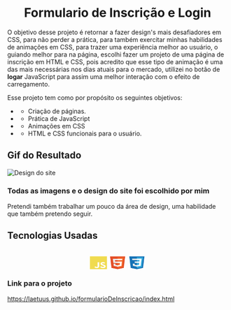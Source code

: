 <h1 align="center"> Formulario de Inscrição e Login </h1>

O objetivo desse projeto é retornar a fazer design's mais desafiadores em CSS, para não perder a prática, para também exercitar minhas habilidades de animações em CSS, para trazer uma experiência melhor ao usuário, o guiando melhor para na página, escolhi fazer um projeto de uma página de inscrição em HTML e CSS, pois acredito que esse tipo de animação é uma das mais necessárias nos dias atuais para o mercado, utilizei no botão de **logar** JavaScript para assim uma melhor interação com o efeito de carregamento.

Esse projeto tem como por propósito os seguintes objetivos:

* - Criação de páginas.
* - Prática de JavaScript
* - Animações em CSS
* - HTML e CSS funcionais para o usuário.


<h2 align="centre">Gif do Resultado</h2>

<img align="center" alt="Design do site" height="300" width="500" src="./design/formulario.gif">

### Todas as imagens e o design do site foi escolhido por mim

Pretendi também trabalhar um pouco da área de design, uma habilidade que também pretendo seguir.

<h2 align="centre">Tecnologias Usadas</h2>

<div align="center">
     <div style="display: inline_block margin-left:auto margin-rigth:auto"><br>
        <img align="center" alt="JavaScript icon" height="30" width="40" src="https://raw.githubusercontent.com/devicons/devicon/master/icons/javascript/javascript-plain.svg">  
       <img align="center" alt="HTML icon" height="30" width="40" src="https://raw.githubusercontent.com/devicons/devicon/master/icons/html5/html5-original.svg">
       <img align="center" alt="CSS icon" height="30" width="40" src="https://raw.githubusercontent.com/devicons/devicon/master/icons/css3/css3-original.svg">
    </div>
</div>

<h3 align="centre">Link para o projeto</h3>

https://laetuus.github.io/formularioDeInscricao/index.html
